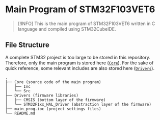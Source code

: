 # Main Program of STM32F103VET6

> [!INFO]
> This is the main program of STM32F103VET6 written in C language and compiled using STM32CubeIDE.

## File Structure

A complete STM32 project is too large to be stored in this repository. Therefore, only the main program is stored here ([`Core`](Core/)). For the sake of quick reference, some relevant includes are also stored here ([`Drivers`](Drivers/)).

```shell
.
├── Core (source code of the main program)
│   ├── Inc
│   └── Src
├── Drivers (firmware libraries)
│   ├── CMSIS (bottom layer of the firmware)
│   └── STM32F1xx_HAL_Driver (abstraction layer of the firmware)
├── main_prog.ioc (project settings files)
└── README.md
```
